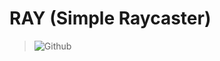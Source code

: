 <!-- SPDX-License-Identifier: zlib-acknowledgement -->

# RAY (Simple Raycaster)
> ![Github](https://img.shields.io/github/license/ryan-mcclue/ray)
